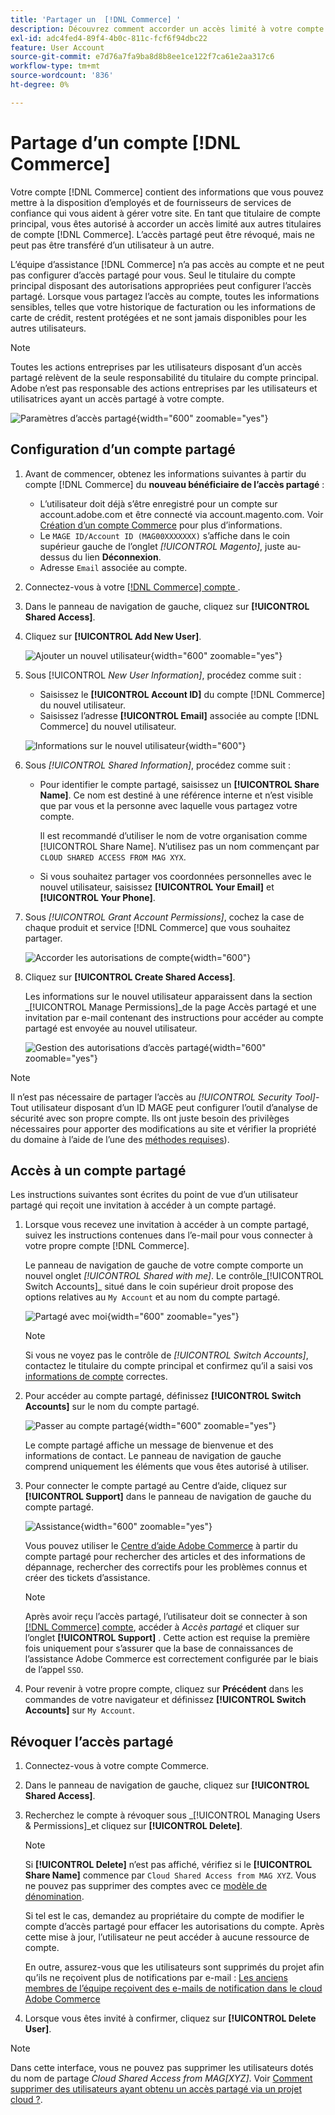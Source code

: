 ```yaml
---
title: 'Partager un  [!DNL Commerce] '
description: Découvrez comment accorder un accès limité à votre compte  [!DNL Commerce]  d’autres titulaires  [!DNL Commerce]  compte.
exl-id: adc4fed4-89f4-4b0c-811c-fcf6f94dbc22
feature: User Account
source-git-commit: e7d76a7fa9ba8d8b8ee1ce122f7ca61e2aa317c6
workflow-type: tm+mt
source-wordcount: '836'
ht-degree: 0%

---
```


# Partage d’un compte [!DNL Commerce]

Votre compte [!DNL Commerce] contient des informations que vous pouvez mettre à la disposition d’employés et de fournisseurs de services de confiance qui vous aident à gérer votre site. En tant que titulaire de compte principal, vous êtes autorisé à accorder un accès limité aux autres titulaires de compte [!DNL Commerce]. L’accès partagé peut être révoqué, mais ne peut pas être transféré d’un utilisateur à un autre.

L’équipe d’assistance [!DNL Commerce] n’a pas accès au compte et ne peut pas configurer d’accès partagé pour vous. Seul le titulaire du compte principal disposant des autorisations appropriées peut configurer l’accès partagé. Lorsque vous partagez l’accès au compte, toutes les informations sensibles, telles que votre historique de facturation ou les informations de carte de crédit, restent protégées et ne sont jamais disponibles pour les autres utilisateurs.

>[!NOTE]
>
>Toutes les actions entreprises par les utilisateurs disposant d’un accès partagé relèvent de la seule responsabilité du titulaire du compte principal. Adobe n’est pas responsable des actions entreprises par les utilisateurs et utilisatrices ayant un accès partagé à votre compte.

![Paramètres d’accès partagé](./assets/shared-access.png){width="600" zoomable="yes"}

## Configuration d’un compte partagé

1. Avant de commencer, obtenez les informations suivantes à partir du compte [!DNL Commerce] du **nouveau bénéficiaire de l’accès partagé** :

   - L’utilisateur doit déjà s’être enregistré pour un compte sur account.adobe.com et être connecté via account.magento.com. Voir [Création d’un compte Commerce](https://experienceleague.adobe.com/en/docs/commerce-admin/start/commerce-account/commerce-account-create#create-a-commerce-account) pour plus d’informations.
   - Le `MAGE ID/Account ID (MAG00XXXXXXX)` s’affiche dans le coin supérieur gauche de l’onglet _[!UICONTROL Magento]_, juste au-dessus du lien **Déconnexion**.
   - Adresse `Email` associée au compte.

1. Connectez-vous à votre [[!DNL Commerce]  compte ](commerce-account-create.md).

1. Dans le panneau de navigation de gauche, cliquez sur **[!UICONTROL Shared Access]**.

1. Cliquez sur **[!UICONTROL Add New User]**.

   ![Ajouter un nouvel utilisateur](./assets/shared-access-add.png){width="600" zoomable="yes"}

1. Sous [!UICONTROL _New User Information]_, procédez comme suit :

   - Saisissez le **[!UICONTROL Account ID]** du compte [!DNL Commerce] du nouvel utilisateur.
   - Saisissez l’adresse **[!UICONTROL Email]** associée au compte [!DNL Commerce] du nouvel utilisateur.

   ![Informations sur le nouvel utilisateur](./assets/shared-new-user.png){width="600"}

1. Sous _[!UICONTROL Shared Information]_, procédez comme suit :

   - Pour identifier le compte partagé, saisissez un **[!UICONTROL Share Name]**. Ce nom est destiné à une référence interne et n’est visible que par vous et la personne avec laquelle vous partagez votre compte.

     Il est recommandé d’utiliser le nom de votre organisation comme [!UICONTROL Share Name]. N’utilisez pas un nom commençant par `CLOUD SHARED ACCESS FROM MAG XYX`.
   - Si vous souhaitez partager vos coordonnées personnelles avec le nouvel utilisateur, saisissez **[!UICONTROL Your Email]** et **[!UICONTROL Your Phone]**.

1. Sous _[!UICONTROL Grant Account Permissions]_, cochez la case de chaque produit et service [!DNL Commerce] que vous souhaitez partager.

   ![Accorder les autorisations de compte](./assets/shared-permissions.png){width="600"}

1. Cliquez sur **[!UICONTROL Create Shared Access]**.

   Les informations sur le nouvel utilisateur apparaissent dans la section _[!UICONTROL Manage Permissions]_de la page Accès partagé et une invitation par e-mail contenant des instructions pour accéder au compte partagé est envoyée au nouvel utilisateur.

   ![Gestion des autorisations d’accès partagé](./assets/shared-manage-permissions.png){width="600" zoomable="yes"}

>[!NOTE]
>
>Il n’est pas nécessaire de partager l’accès au _[!UICONTROL Security Tool]_- Tout utilisateur disposant d’un ID MAGE peut configurer l’outil d’analyse de sécurité avec son propre compte. Ils ont juste besoin des privilèges nécessaires pour apporter des modifications au site et vérifier la propriété du domaine à l’aide de l’une des [méthodes requises](https://experienceleague.adobe.com/en/docs/commerce-admin/systems/security/security-scan)).

## Accès à un compte partagé

Les instructions suivantes sont écrites du point de vue d’un utilisateur partagé qui reçoit une invitation à accéder à un compte partagé.

1. Lorsque vous recevez une invitation à accéder à un compte partagé, suivez les instructions contenues dans l’e-mail pour vous connecter à votre propre compte [!DNL Commerce].

   Le panneau de navigation de gauche de votre compte comporte un nouvel onglet _[!UICONTROL Shared with me]_. Le contrôle_[!UICONTROL Switch Accounts]_ situé dans le coin supérieur droit propose des options relatives au `My Account` et au nom du compte partagé.

   ![Partagé avec moi](./assets/shared-with-me.png){width="600" zoomable="yes"}

   >[!NOTE]
   >
   >   Si vous ne voyez pas le contrôle de _[!UICONTROL Switch Accounts]_, contactez le titulaire du compte principal et confirmez qu’il a saisi vos [informations de compte](#set-up-a-shared-account) correctes.


1. Pour accéder au compte partagé, définissez **[!UICONTROL Switch Accounts]** sur le nom du compte partagé.

   ![Passer au compte partagé](./assets/shared-switch.png){width="600" zoomable="yes"}

   Le compte partagé affiche un message de bienvenue et des informations de contact. Le panneau de navigation de gauche comprend uniquement les éléments que vous êtes autorisé à utiliser.

1. Pour connecter le compte partagé au Centre d’aide, cliquez sur **[!UICONTROL Support]** dans le panneau de navigation de gauche du compte partagé.

   ![Assistance](./assets/shared-support.png){width="600" zoomable="yes"}

   Vous pouvez utiliser le [Centre d’aide Adobe Commerce](https://experienceleague.adobe.com/en/docs/commerce-knowledge-base/kb/overview) à partir du compte partagé pour rechercher des articles et des informations de dépannage, rechercher des correctifs pour les problèmes connus et créer des tickets d’assistance.

   >[!NOTE]
   >
   >Après avoir reçu l’accès partagé, l’utilisateur doit se connecter à son [[!DNL Commerce] compte](https://account.magento.com/customer/account/login), accéder à _Accès partagé_ et cliquer sur l’onglet **[!UICONTROL Support]** . Cette action est requise la première fois uniquement pour s’assurer que la base de connaissances de l’assistance Adobe Commerce [](https://experienceleague.adobe.com/en/docs/commerce-knowledge-base/kb/overview) est correctement configurée par le biais de l’appel `SSO`.

1. Pour revenir à votre propre compte, cliquez sur **Précédent** dans les commandes de votre navigateur et définissez **[!UICONTROL Switch Accounts]** sur `My Account`.

## Révoquer l’accès partagé

1. Connectez-vous à votre compte Commerce.

1. Dans le panneau de navigation de gauche, cliquez sur **[!UICONTROL Shared Access]**.

1. Recherchez le compte à révoquer sous _[!UICONTROL Managing Users & Permissions]_et cliquez sur **[!UICONTROL Delete]**.

   >[!NOTE]
   >
   > Si **[!UICONTROL Delete]** n’est pas affiché, vérifiez si le **[!UICONTROL Share Name]** commence par `Cloud Shared Access from MAG XYZ`. Vous ne pouvez pas supprimer des comptes avec ce [ modèle de dénomination](https://experienceleague.adobe.com/en/docs/commerce-knowledge-base/kb/help-center-guide/magento-help-center-user-guide#remove-cloud-shared-access-users).
   > 
   > Si tel est le cas, demandez au propriétaire du compte de modifier le compte d’accès partagé pour effacer les autorisations du compte. Après cette mise à jour, l’utilisateur ne peut accéder à aucune ressource de compte.
   >
   > En outre, assurez-vous que les utilisateurs sont supprimés du projet afin qu’ils ne reçoivent plus de notifications par e-mail : [Les anciens membres de l’équipe reçoivent des e-mails de notification dans le cloud Adobe Commerce](https://experienceleague.adobe.com/en/docs/commerce-knowledge-base/kb/troubleshooting/miscellaneous/former-teammembers-receive-cloud-notification-emails)


1. Lorsque vous êtes invité à confirmer, cliquez sur **[!UICONTROL Delete User]**.

>[!NOTE]
>
>Dans cette interface, vous ne pouvez pas supprimer les utilisateurs dotés du nom de partage _Cloud Shared Access from MAG[XYZ]_. Voir [Comment supprimer des utilisateurs ayant obtenu un accès partagé via un projet cloud ?](https://experienceleague.adobe.com/en/docs/commerce-knowledge-base/kb/troubleshooting/miscellaneous/shared-access-troubleshooting).
